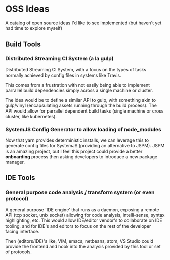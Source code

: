 # OSS Ideas
A catalog of open source ideas I'd like to see implemented (but haven't yet had time to explore myself)

## Build Tools

### Distributed Streaming CI System (a la gulp)
Distributed Streaming CI System, with a focus on the types of tasks normally achieved by config files in systems like Travis.

This comes from a frustration with not easily being able to implement parrallel build dependencies simply across a single machine or cluster.

The idea would be to define a similar API to gulp, with something akin to gulp/vinyl (encapsulating assets running through the build process). The API would allow for parrallel dependent build tasks (single machine or cross cluster, like kubernetes).

### SystemJS Config Generator to allow loading of node_modules
Now that yarn provides deterministic installs, we can leverage this to generate config files for SystemJS (providing an alternative to JSPM). JSPM is an amazing project, but I feel this project could provide a better **onboarding** process then asking developers to introduce a new package manager.

## IDE Tools

### General purpose code analysis / transform system (or even protocol)
A general purpose 'IDE engine' that runs as a daemon, exposing a remote API (tcp socket, unix socket) allowing for code analysis, intelli-sense, syntax highlighting, etc. This would allow IDE/editor vendor's to collaborate on IDE tooling, and for IDE's and editors to focus on the rest of the developer facing interface.

Then (editors/IDE)'s like, VIM, emacs, netbeans, atom, VS Studio could provide the frontend and hook into the analysis provided by this tool or set of protocols.

